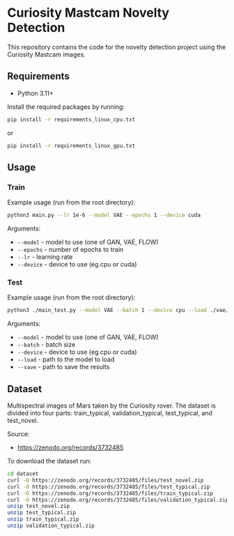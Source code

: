# Curiosity Mastcam Novelty Detection

This repository contains the code for the novelty detection project using the Curiosity Mastcam images.

## Requirements

- Python 3.11+

Install the required packages by running:

```bash
pip install -r requirements_linux_cpu.txt
```
or 
```bash
pip install -r requirements_linux_gpu.txt
```

## Usage

### Train

Example usage (run from the root directory):

```bash
python3 main.py --lr 1e-6 --model VAE --epochs 1 --device cuda
```

Arguments:
- `--model` - model to use (one of GAN, VAE, FLOW)
- `--epochs` - number of epochs to train
- `--lr` - learning rate
- `--device` - device to use (eg.cpu or cuda)

### Test

Example usage (run from the root directory):

```bash
python3 ./main_test.py --model VAE --batch 1 --device cpu --load ./vae/model/vae_model-250-epoch.pth --save results/vae
```

Arguments:
- `--model` - model to use (one of GAN, VAE, FLOW)
- `--batch` - batch size
- `--device` - device to use (eg.cpu or cuda)
- `--load` - path to the model to load
- `--save` - path to save the results

## Dataset

Multispectral images of Mars taken by the Curiosity rover. The dataset is divided into four parts: train_typical, validation_typical, test_typical, and test_novel.

Source:
- https://zenodo.org/records/3732485

To download the dataset run:

```bash
cd dataset
curl -O https://zenodo.org/records/3732485/files/test_novel.zip
curl -O https://zenodo.org/records/3732485/files/test_typical.zip
curl -O https://zenodo.org/records/3732485/files/train_typical.zip
curl -O https://zenodo.org/records/3732485/files/validation_typical.zip
unzip test_novel.zip
unzip test_typical.zip
unzip train_typical.zip
unzip validation_typical.zip
```